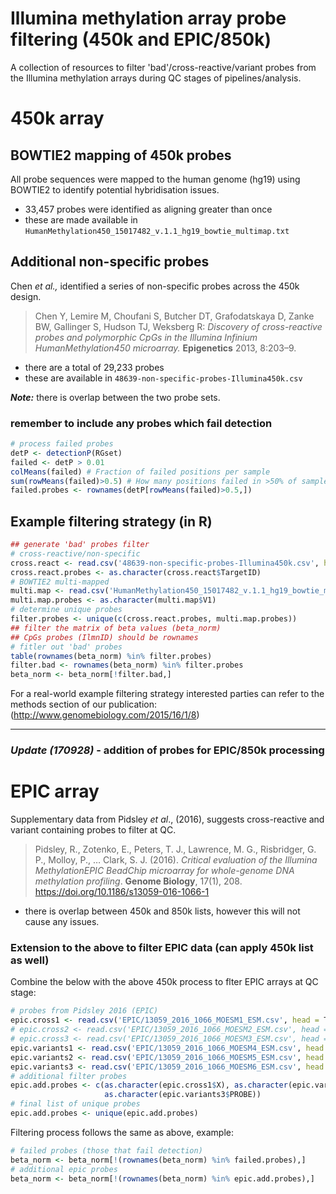 # Illumina methylation array probe filtering (450k and EPIC/850k)

A collection of resources to filter 'bad'/cross-reactive/variant probes from the Illumina methylation arrays during QC stages of pipelines/analysis.

# 450k array

## BOWTIE2 mapping of 450k probes
All probe sequences were mapped to the human genome (hg19) using BOWTIE2 to identify potential hybridisation issues. 

  - 33,457 probes were identified as aligning greater than once 
  - these are made available in `HumanMethylation450_15017482_v.1.1_hg19_bowtie_multimap.txt`

## Additional non-specific probes
Chen *et al.,* identified a series of non-specific probes across the 450k design.

>Chen Y, Lemire M, Choufani S, Butcher DT, Grafodatskaya D, Zanke BW, Gallinger S, Hudson TJ, Weksberg R: *Discovery of cross-reactive probes and polymorphic CpGs in the Illumina Infinium HumanMethylation450 microarray.* **Epigenetics** 2013, 8:203–9.

  - there are a total of 29,233 probes
  - these are available in `48639-non-specific-probes-Illumina450k.csv`

***Note:*** there is overlap between the two probe sets.

### remember to include any probes which fail detection

```R
# process failed probes
detP <- detectionP(RGset)
failed <- detP > 0.01
colMeans(failed) # Fraction of failed positions per sample
sum(rowMeans(failed)>0.5) # How many positions failed in >50% of samples?
failed.probes <- rownames(detP[rowMeans(failed)>0.5,])
```

## Example filtering strategy (in R)

```R
## generate 'bad' probes filter
# cross-reactive/non-specific
cross.react <- read.csv('48639-non-specific-probes-Illumina450k.csv', head = T, as.is = T)
cross.react.probes <- as.character(cross.react$TargetID)
# BOWTIE2 multi-mapped
multi.map <- read.csv('HumanMethylation450_15017482_v.1.1_hg19_bowtie_multimap.txt', head = F, as.is = T)
multi.map.probes <- as.character(multi.map$V1)
# determine unique probes
filter.probes <- unique(c(cross.react.probes, multi.map.probes))
## filter the matrix of beta values (beta_norm)
## CpGs probes (IlmnID) should be rownames
# fitler out 'bad' probes
table(rownames(beta_norm) %in% filter.probes)
filter.bad <- rownames(beta_norm) %in% filter.probes
beta_norm <- beta_norm[!filter.bad,]
```

For a real-world example filtering strategy interested parties can refer to the methods section of our publication: (http://www.genomebiology.com/2015/16/1/8)

-------

### *Update (170928)* - addition of probes for EPIC/850k processing

# EPIC array

Supplementary data from Pidsley *et al*., (2016), suggests cross-reactive and variant containing probes to filter at QC.

>Pidsley, R., Zotenko, E., Peters, T. J., Lawrence, M. G., Risbridger, G. P., Molloy, P., … Clark, S. J. (2016). *Critical evaluation of the Illumina MethylationEPIC BeadChip microarray for whole-genome DNA methylation profiling*. **Genome Biology**, 17(1), 208. https://doi.org/10.1186/s13059-016-1066-1

  - there is overlap between 450k and 850k lists, however this will not cause any issues.

### Extension to the above to filter EPIC data (can apply 450k list as well)

Combine the below with the above 450k process to flter EPIC arrays at QC stage:

```R
# probes from Pidsley 2016 (EPIC)
epic.cross1 <- read.csv('EPIC/13059_2016_1066_MOESM1_ESM.csv', head = T)
# epic.cross2 <- read.csv('EPIC/13059_2016_1066_MOESM2_ESM.csv', head = T)
# epic.cross3 <- read.csv('EPIC/13059_2016_1066_MOESM3_ESM.csv', head = T)
epic.variants1 <- read.csv('EPIC/13059_2016_1066_MOESM4_ESM.csv', head = T)
epic.variants2 <- read.csv('EPIC/13059_2016_1066_MOESM5_ESM.csv', head = T)
epic.variants3 <- read.csv('EPIC/13059_2016_1066_MOESM6_ESM.csv', head = T)
# additional filter probes
epic.add.probes <- c(as.character(epic.cross1$X), as.character(epic.variants1$PROBE), as.character(epic.variants2$PROBE), 
                     as.character(epic.variants3$PROBE))
# final list of unique probes
epic.add.probes <- unique(epic.add.probes)
```

Filtering process follows the same as above, example:

```R
# failed probes (those that fail detection)
beta_norm <- beta_norm[!(rownames(beta_norm) %in% failed.probes),]
# additional epic probes
beta_norm <- beta_norm[!(rownames(beta_norm) %in% epic.add.probes),]
```